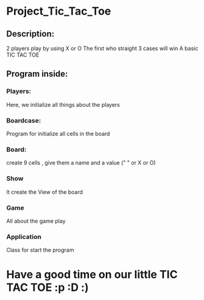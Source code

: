 # Project_Tic_Tac_Toe

## Description:

2 players play by using X or O
The first who straight 3 cases will win
A basic TIC TAC TOE

## Program inside:

### Players:

Here, we initialize all things about the players

### Boardcase:

Program for initialize all cells in the board

### Board:

create 9 cells , give them a name and a value (" " or X or O)

### Show

It create the View of the board

### Game

All about the game play

### Application

Class for start the program

# Have a good time on our little TIC TAC TOE :p :D :)